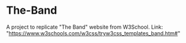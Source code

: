 # The-Band

A project to replicate "The Band" website from W3School. Link: "https://www.w3schools.com/w3css/tryw3css_templates_band.htm#"
